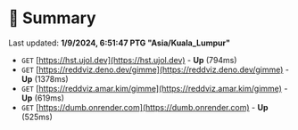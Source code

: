 # 📖 Summary
Last updated: **1/9/2024, 6:51:47 PTG "Asia/Kuala_Lumpur"**

- `GET` [https://hst.ujol.dev](https://hst.ujol.dev) - **Up** (794ms)
- `GET` [https://reddviz.deno.dev/gimme](https://reddviz.deno.dev/gimme) - **Up** (1378ms)
- `GET` [https://reddviz.amar.kim/gimme](https://reddviz.amar.kim/gimme) - **Up** (619ms)
- `GET` [https://dumb.onrender.com](https://dumb.onrender.com) - **Up** (525ms)
